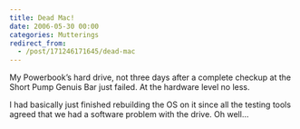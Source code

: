 ```yaml
---
title: Dead Mac!
date: 2006-05-30 00:00
categories: Mutterings
redirect_from:
  - /post/171246171645/dead-mac
---
```

My Powerbook&rsquo;s hard drive, not three days after a complete checkup at the Short Pump Genuis Bar just failed. At the hardware level no less.

I had basically just finished rebuilding the OS on it since all the testing tools agreed that we had a software problem with the drive. Oh well&hellip;

